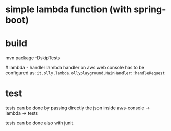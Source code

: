 # simple lambda function (with spring-boot)

# build
mvn package -DskipTests

# lambda - handler
lambda handler on aws web console has to be configured as:
``it.olly.lambda.ollyplayground.MainHandler::handleRequest``


# test
tests can be done by passing directly the json inside aws-console -> lambda -> tests


tests can be done also with junit